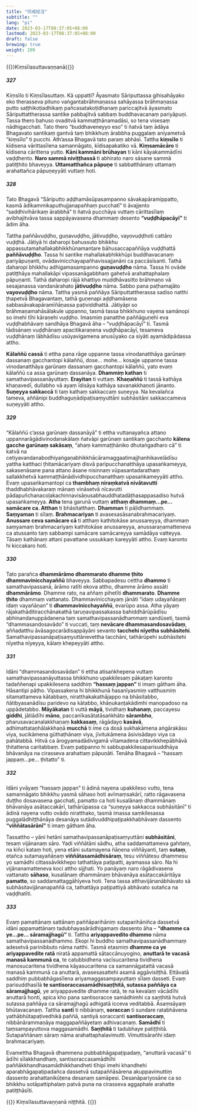 ```yaml
---
title: "何戒经注"
subtitle: ""
lang: "pi"
date: 2023-03-17T08:37:05+08:00
lastmod: 2023-03-17T08:37:05+08:00
draft: false
brewing: true
weight: 209
---
```


{{<subtitle>}}Kiṃsīlasuttavaṇṇanā{{</subtitle>}}

##### 327

Kiṃsīlo ti Kiṃsīlasuttaṃ. Kā uppatti? Āyasmato Sāriputtassa gihisahāyako eko therasseva pituno vaṅgantabrāhmaṇassa sahāyassa brāhmaṇassa putto saṭṭhikoṭiadhikaṃ pañcasatakoṭidhanaṃ pariccajitvā āyasmato Sāriputtattherassa santike pabbajitvā sabbaṃ buddhavacanaṃ pariyāpuṇi. Tassa thero bahuso ovaditvā kammaṭṭhānamadāsi, so tena visesaṃ nādhigacchati. Tato thero “buddhaveneyyo eso” ti ñatvā taṃ ādāya Bhagavato santikaṃ gantvā taṃ bhikkhuṃ ārabbha puggalaṃ aniyametvā “kiṃsīlo” ti pucchi. Ath’assa Bhagavā tato paraṃ abhāsi. Tattha **kiṃsīlo** ti kīdisena vārittasīlena samannāgato, kīdisapakatiko vā. **Kiṃsamācāro** ti kīdisena cārittena yutto. **Kāni kammāni brūhayan** ti kāni kāyakammādīni vaḍḍhento. **Naro sammā niviṭṭhassā** ti abhirato naro sāsane sammā patiṭṭhito bhaveyya. **Uttamatthañca pāpuṇe** ti sabbatthānaṃ uttamaṃ arahattañca pāpuṇeyyāti vuttaṃ hoti.

##### 328

Tato Bhagavā “Sāriputto aḍḍhamāsūpasampanno sāvakapāramippatto, kasmā ādikammikaputhujjanapañhaṃ pucchatī” ti āvajjento “saddhivihārikaṃ ārabbhā” ti ñatvā pucchāya vuttaṃ cārittasīlaṃ avibhajitvāva tassa sappāyavasena dhammaṃ desento **“vuḍḍhāpacāyī”** ti ādim āha.

Tattha paññāvuḍḍho, guṇavuḍḍho, jātivuḍḍho, vayovuḍḍhoti cattāro vuḍḍhā. Jātiyā hi daharopi bahussuto bhikkhu appassutamahallakabhikkhūnamantare bāhusaccapaññāya vuḍḍhattā **paññāvuḍḍho**. Tassa hi santike mahallakabhikkhūpi buddhavacanaṃ pariyāpuṇanti, ovādavinicchayapañhavissajjanāni ca paccāsīsanti. Tathā daharopi bhikkhu adhigamasampanno **guṇavuḍḍho** nāma. Tassa hi ovāde patiṭṭhāya mahallakāpi vipassanāgabbhaṃ gahetvā arahattaphalaṃ pāpuṇanti. Tathā daharopi rājā khattiyo muddhāvasitto brāhmaṇo vā sesajanassa vandanārahato **jātivuḍḍho** nāma. Sabbo pana paṭhamajāto **vayovuḍḍho** nāma. Tattha yasmā paññāya Sāriputtattherassa sadiso natthi ṭhapetvā Bhagavantaṃ, tathā guṇenapi aḍḍhamāsena sabbasāvakapāramīñāṇassa paṭividdhattā. Jātiyāpi so brāhmaṇamahāsālakule uppanno, tasmā tassa bhikkhuno vayena samānopi so imehi tīhi kāraṇehi vuḍḍho. Imasmiṃ panatthe paññāguṇehi eva vuḍḍhabhāvaṃ sandhāya Bhagavā āha – “vuḍḍhāpacāyī” ti. Tasmā tādisānaṃ vuḍḍhānaṃ apacitikaraṇena vuḍḍhāpacāyī, tesameva vuḍḍhānaṃ lābhādīsu usūyavigamena anusūyako ca siyāti ayamādipādassa attho.

**Kālaññū cassā** ti ettha pana rāge uppanne tassa vinodanatthāya garūnaṃ dassanaṃ gacchantopi kālaññū, dose… mohe… kosajje uppanne tassa vinodanatthāya garūnaṃ dassanaṃ gacchantopi kālaññū, yato evaṃ kālaññū ca assa garūnaṃ dassanāya. **Dhammiṃ kathan** ti samathavipassanāyuttaṃ. **Erayitan** ti vuttaṃ. **Khaṇaññū** ti tassā kathāya khaṇavedī, dullabho vā ayaṃ īdisāya kathāya savanakkhaṇoti jānanto. **Suṇeyya sakkaccā** ti taṃ kathaṃ sakkaccaṃ suṇeyya. Na kevalañca tameva, aññānipi buddhaguṇādipaṭisaṃyuttāni subhāsitāni sakkaccameva suṇeyyāti attho.

##### 329

“Kālaññū c’assa garūnaṃ dassanāyā” ti ettha vuttanayañca attano uppannarāgādivinodanakālaṃ ñatvāpi garūnaṃ santikaṃ gacchanto **kālena gacche garūnaṃ sakāsaṃ**, “ahaṃ kammaṭṭhāniko dhutaṅgadharo cā” ti katvā na cetiyavandanabodhiyaṅgaṇabhikkhācāramaggaatimajjhanhikavelādīsu yattha katthaci ṭhitamācariyaṃ disvā paripucchanatthāya upasaṅkameyya, sakasenāsane pana attano āsane nisinnaṃ vūpasantadarathaṃ sallakkhetvā kammaṭṭhānādividhipucchanatthaṃ upasaṅkameyyāti attho. Evaṃ upasaṅkamantopi ca **thambhaṃ niraṃkatvā nivātavutti** thaddhabhāvakaraṃ mānaṃ vināsetvā nīcavutti pādapuñchanacoḷakachinnavisāṇusabhauddhatadāṭhasappasadiso hutvā upasaṅkameyya. **Atha** tena garunā vuttaṃ **atthaṃ dhammaṃ…pe… samācare ca. Atthan** ti bhāsitatthaṃ. **Dhamman** ti pāḷidhammaṃ. **Saṃyaman** ti sīlaṃ. **Brahmacariyan** ti avasesasāsanabrahmacariyaṃ. **Anussare ceva samācare cā** ti atthaṃ kathitokāse anussareyya, dhammaṃ saṃyamaṃ brahmacariyaṃ kathitokāse anussareyya, anussaraṇamatteneva ca atussanto taṃ sabbampi samācare samācareyya samādāya vatteyya. Tāsaṃ kathānaṃ attani pavattane ussukkaṃ kareyyāti attho. Evaṃ karonto hi kiccakaro hoti.

##### 330

Tato parañca **dhammārāmo dhammarato dhamme ṭhito dhammavinicchayaññū** bhaveyya. Sabbapadesu cettha **dhammo** ti samathavipassanā, ārāmo ratīti ekova attho, dhamme ārāmo assāti **dhammārāmo**. Dhamme rato, na aññaṃ pihetīti **dhammarato**. **Dhamme ṭhito** dhammaṃ vattanato. Dhammavinicchayaṃ jānāti “idaṃ udayañāṇaṃ idaṃ vayañāṇan” ti **dhammavinicchayaññū**, evarūpo assa. Atha yāyaṃ rājakathāditiracchānakathā taruṇavipassakassa bahiddhārūpādīsu abhinandanuppādanena taṃ samathavipassanādhammaṃ sandūseti, tasmā “dhammasandosavādo” ti vuccati, taṃ **nevācare dhammasandosavādaṃ**, aññadatthu āvāsagocarādisappāyāni sevanto **tacchehi nīyetha subhāsitehi**. Samathavipassanāpaṭisaṃyuttānevettha tacchāni, tathārūpehi subhāsitehi nīyetha nīyeyya, kālaṃ khepeyyāti attho.

##### 331

Idāni “dhammasandosavādan” ti ettha atisaṅkhepena vuttaṃ samathavipassanāyuttassa bhikkhuno upakkilesaṃ pākaṭaṃ karonto tadaññenapi upakkilesena saddhiṃ **“hassaṃ jappan”** ti imaṃ gātham āha. Hāsantipi pāṭho. Vipassakena hi bhikkhunā hasanīyasmiṃ vatthusmiṃ sitamattameva kātabbaṃ, niratthakakathājappo na bhāsitabbo, ñātibyasanādīsu paridevo na kātabbo, khāṇukaṇṭakādimhi manopadoso na uppādetabbo. **Māyākatan** ti vuttā **māyā**, tividhaṃ **kuhanaṃ**, paccayesu **giddhi**, jātiādīhi **māno**, paccanīkasātatāsaṅkhāto **sārambho**, pharusavacanalakkhaṇaṃ **kakkasaṃ**, rāgādayo **kasāvā**, adhimattataṇhālakkhaṇā **mucchā** ti ime ca dosā sukhakāmena aṅgārakāsu viya, sucikāmena gūthaṭhānaṃ viya, jīvitukāmena āsivisādayo viya ca pahātabbā. Hitvā ca ārogyamadādivigamā vītamadena cittavikkhepābhāvā ṭhitattena caritabbaṃ. Evaṃ paṭipanno hi sabbupakkilesaparisuddhāya bhāvanāya na cirasseva arahattaṃ pāpuṇāti. Tenāha Bhagavā – “hassaṃ jappaṃ…pe… ṭhitatto” ti.

##### 332

Idāni yvāyaṃ “hassaṃ jappan” ti ādinā nayena upakkileso vutto, tena samannāgato bhikkhu yasmā sāhaso hoti avīmaṃsakārī, ratto rāgavasena duṭṭho dosavasena gacchati, pamatto ca hoti kusalānaṃ dhammānaṃ bhāvanāya asātaccakārī, tathārūpassa ca “suṇeyya sakkacca subhāsitānī” ti ādinā nayena vutto ovādo niratthako, tasmā imassa saṃkilesassa puggalādhiṭṭhānāya desanāya sutādivuddhipaṭipakkhabhāvaṃ dassento **“viññātasārānī”** ti imaṃ gātham āha.

Tassattho – yāni hetāni samathavipassanāpaṭisaṃyuttāni **subhāsitāni**, tesaṃ vijānanaṃ sāro. Yadi viññātāni sādhu, atha saddamattameva gahitaṃ, na kiñci kataṃ hoti, yena etāni sutamayena ñāṇena viññāyanti, taṃ **sutaṃ**, etañca sutamayañāṇaṃ **viññātasamādhisāraṃ**, tesu viññātesu dhammesu yo samādhi cittassāvikkhepo tathattāya paṭipatti, ayamassa sāro. Na hi vijānanamatteneva koci attho sijjhati. Yo panāyaṃ naro rāgādivasena vattanato **sāhaso**, kusalānaṃ dhammānaṃ bhāvanāya asātaccakāritāya **pamatto**, so saddamattaggāhīyeva hoti. Tena tassa atthavijānanābhāvato sā subhāsitavijānanapaññā ca, tathattāya paṭipattiyā abhāvato sutañca na vaḍḍhatīti.

##### 333

Evaṃ pamattānaṃ sattānaṃ paññāparihāniṃ sutaparihāniñca dassetvā idāni appamattānaṃ tadubhayasārādhigamaṃ dassento āha – **“dhamme ca ye…pe… sāramajjhagū”** ti. Tattha **ariyappavedito dhammo** nāma samathavipassanādhammo. Ekopi hi buddho samathavipassanādhammaṃ adesetvā parinibbuto nāma natthi. Tasmā etasmiṃ **dhamme ca ye ariyappavedite ratā** niratā appamattā sātaccānuyogino, **anuttarā te vacasā manasā kammunā ca**, te catubbidhena vacīsucaritena tividhena manosucaritena tividhena kāyasucaritena ca samannāgatattā vacasā manasā kammunā ca anuttarā, avasesasattehi asamā aggāvisiṭṭhā. Ettāvatā saddhiṃ pubbabhāgasīlena ariyamaggasampayuttaṃ sīlaṃ dasseti. Evaṃ parisuddhasīlā **te santisoraccasamādhisaṇṭhitā, sutassa paññāya ca sāramajjhagū**, ye ariyappavedite dhamme ratā, te na kevalaṃ vācādīhi anuttarā honti, apica kho pana santisoracce samādhimhi ca saṇṭhitā hutvā sutassa paññāya ca sāramajjhagū adhigatā icceva veditabbā. Āsaṃsāyaṃ bhūtavacanaṃ. Tattha **santī** ti nibbānaṃ, **soraccan** ti sundare ratabhāvena yathābhūtapaṭivedhikā paññā, santiyā soraccanti **santisoraccaṃ**, nibbānārammaṇāya maggapaññāyetaṃ adhivacanaṃ. **Samādhī** ti taṃsampayuttova maggasamādhi. **Saṇṭhitā** ti tadubhaye patiṭṭhitā. Sutapaññānaṃ sāraṃ nāma arahattaphalavimutti. Vimuttisārañhi idaṃ brahmacariyaṃ.

Evamettha Bhagavā dhammena pubbabhāgapaṭipadaṃ, “anuttarā vacasā” ti ādīhi sīlakkhandhaṃ, santisoraccasamādhīhi paññākkhandhasamādhikkhandheti tīhipi imehi khandhehi aparabhāgapaṭipadañca dassetvā sutapaññāsārena akuppavimuttiṃ dassento arahattanikūṭena desanaṃ samāpesi. Desanāpariyosāne ca so bhikkhu sotāpattiphalaṃ patvā puna na cirasseva aggaphale arahatte patiṭṭhāsīti.

{{<eof>}}
    Kiṃsīlasuttavaṇṇanā niṭṭhitā.
{{</eof>}}